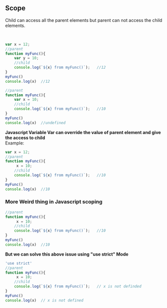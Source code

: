## Scope
<p>Child can access all the parent elements but parent can not access the child elements.</p>   
<br/>

```javascript
var x = 12;
//parent
function myFunc(){
    var y = 10;
    //child
    console.log(`${x} from myFunc()`);   //12
}
myFunc()
console.log(x)  //12
```

```javascript
//parent
function myFunc(){
    var x = 10;
    //child
    console.log(`${x} from myFunc()`);   //10
}
myFunc()
console.log(x)  //undefined
```

__Javascript Variable Var can override the value of parent element and give the access to child__   
Example:
```javascript
var x = 12;
//parent
function myFunc(){
     x = 10;
    //child
    console.log(`${x} from myFunc()`);   //10
}
myFunc()
console.log(x)  //10
```


### More Weird thing in Javascript scoping 
```javascript
//parent
function myFunc(){
     x = 10;
    //child
    console.log(`${x} from myFunc()`);   //10
}
myFunc()
console.log(x)  //10
```
__But we can solve this above issue using "use strict" Mode__
```javascript
'use strict'
//parent
function myFunc(){
     x = 10;
    //child
    console.log(`${x} from myFunc()`);   // x is not definded
}
myFunc()
console.log(x)  // x is not defined
```

